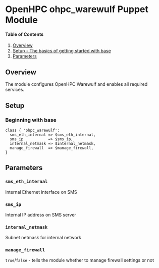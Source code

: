 # OpenHPC ohpc_warewulf Puppet Module

#### Table of Contents

1. [Overview](#overview)
2. [Setup - The basics of getting started with base](#setup)
3. [Parameters](#parameters)

## Overview

The module configures OpenHPC Warewulf and enables all required services.

## Setup

### Beginning with base

```
class { 'ohpc_warewulf':
  sms_eth_internal => $sms_eth_internal,
  sms_ip           => $sms_ip,
  internal_netmask => $internal_netmask,
  manage_firewall  => $manage_firewall,
}
```

## Parameters

### `sms_eth_internal`

Internal Ethernet interface on SMS

### `sms_ip`

Internal IP address on SMS server

### `internal_netmask`

Subnet netmask for internal network

### `manage_firewall`

`true`/`false` - tells the module whether to manage firewall settings or not

